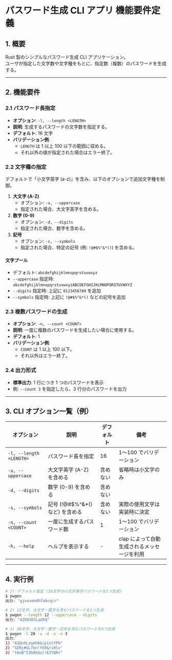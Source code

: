 # パスワード生成 CLI アプリ 機能要件定義

## 1. 概要
Rust 製のシンプルなパスワード生成 CLI アプリケーション。<br>
ユーザが指定した文字数や文字種をもとに、指定数（複数）のパスワードを生成する。

---

## 2. 機能要件

### 2.1 パスワード長指定
- **オプション**: `-l, --length <LENGTH>`
- **説明**: 生成するパスワードの文字数を指定する。
- **デフォルト**: 16 文字
- **バリデーション例**:
  - `LENGTH` は 1 以上 100 以下の範囲に収める。
  - それ以外の値が指定された場合はエラー終了。

### 2.2 文字種の指定
デフォルトで「小文字英字 (a-z)」を含み、以下のオプションで追加文字種を制御。

1. **大文字 (A-Z)**
   - オプション: `-u, --uppercase`
   - 指定された場合、大文字英字を含める。
2. **数字 (0-9)**
   - オプション: `-d, --digits`
   - 指定された場合、数字を含める。
3. **記号**
   - オプション: `-s, --symbols`
   - 指定された場合、特定の記号 (例: `!@#$%^&*()`) を含める。

#### 文字プール
- デフォルト: `abcdefghijklmnopqrstuvwxyz`
- `--uppercase` 指定時: `abcdefghijklmnopqrstuvwxyzABCDEFGHIJKLMNOPQRSTUVWXYZ`
- `--digits` 指定時: 上記に `0123456789` を追加
- `--symbols` 指定時: 上記に `!@#$%^&*()` などの記号を追加

### 2.3 複数パスワードの生成
- **オプション**: `-n, --count <COUNT>`
- **説明**: 一度に複数のパスワードを生成したい場合に使用する。
- **デフォルト**: 1
- **バリデーション例**:
  - `COUNT` は 1 以上 100 以下。
  - それ以外はエラー終了。

### 2.4 出力形式
- **標準出力**: 1 行につき 1 つのパスワードを表示
- 例: `--count 3` を指定したら、3 行分のパスワードを出力

---

## 3. CLI オプション一覧（例）

| オプション                   | 説明                                              | デフォルト | 備考                                            |
|-----------------------------|---------------------------------------------------|------------|-------------------------------------------------|
| `-l, --length <LENGTH>`     | パスワード長を指定                                | 16         | 1〜100 でバリデーション                         |
| `-u, --uppercase`           | 大文字英字 (A-Z) を含める                          | 含めない    | 省略時は小文字のみ                              |
| `-d, --digits`              | 数字 (0-9) を含める                               | 含めない    |                                                |
| `-s, --symbols`             | 記号 (!@#$%^&*() など) を含める                  | 含めない    | 実際の使用文字は実装時に決定                   |
| `-n, --count <COUNT>`       | 一度に生成するパスワード数                        | 1          | 1〜100 でバリデーション                         |
| `-h, --help`                | ヘルプを表示する                                  | -          | clap によって自動生成されるメッセージを利用     |

---

## 4. 実行例

```bash
# 1) デフォルト設定 (16文字の小文字英字パスワードを1つ生成)
$ pwgen
出力: "gjxuvemdhfabcqir"

# 2) 12文字、大文字・数字を含むパスワードを1つ生成
$ pwgen --length 12 --uppercase --digits
出力: "4ZXOVD1LaGhQ"

# 3) 20文字、大文字・数字・記号を含むパスワードを3つ生成
$ pwgen -l 20 -u -d -s -n 3
出力: 
1) "A3@nXLzqmh6&(p1sCYPb"
2) "SD9j#GL7kn!YV0&riHlx"
3) "t6nB^53bOXdz(!E2YQRr"

```